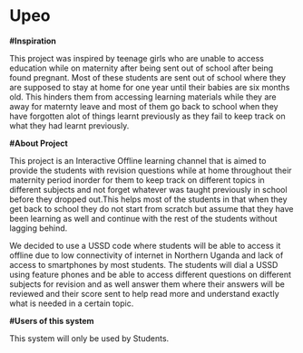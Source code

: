 # Upeo
****#Inspiration****

This project was inspired by teenage girls who are unable to access education while on maternity after being sent out of school after being found pregnant. Most of these students  are sent out of school where they are supposed to stay at home for one year until their babies are six months old. This hinders them from accessing learning materials while they are away for maternty leave and most of them go back to school when they have forgotten alot of things learnt previously as they fail to keep track on what they had learnt previously.

****#About Project****

This project is an Interactive Offline learning channel that is aimed to provide the students with revision questions while at home throughout their maternity period inorder for them to keep track on different topics in different subjects and not forget whatever was taught previously in school before they dropped out.This helps most of the students in that when they get back to school they do not start from scratch but assume that they have been learning as well and continue with the rest of the students without lagging behind.

We decided to use a USSD code where students will be able to access it offline due to low connectivity of internet in Northern Uganda and lack of access to smartphones by most students. The students  will dial a USSD using feature phones and be able to access different questions on different subjects for revision and as well answer them where their answers will be reviewed and their score sent to help read more and understand exactly what is needed in a certain topic.

**#Users of this system**

This system will only be used by Students.
